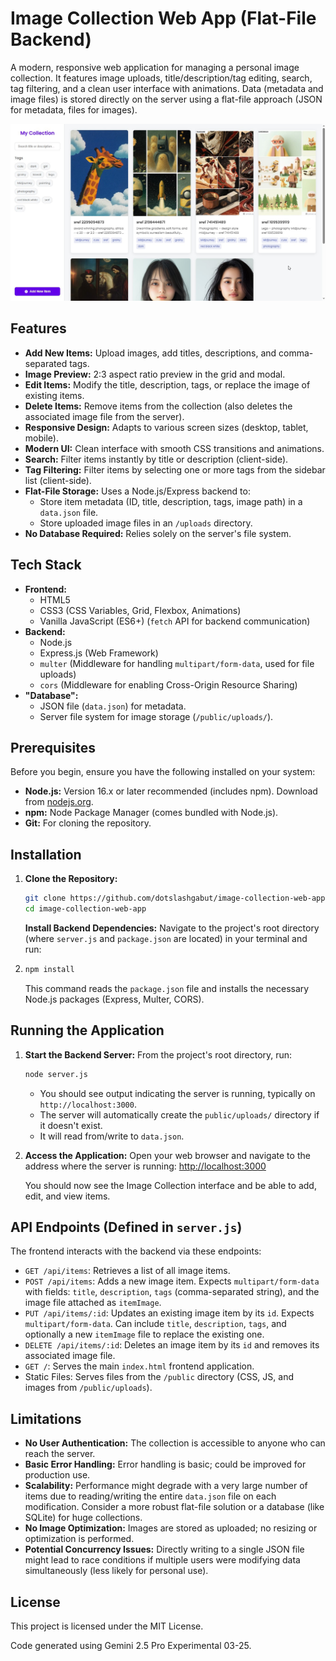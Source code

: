 # Image Collection Web App (Flat-File Backend)

A modern, responsive web application for managing a personal image collection. It features image uploads, title/description/tag editing, search, tag filtering, and a clean user interface with animations. Data (metadata and image files) is stored directly on the server using a flat-file approach (JSON for metadata, files for images).

<!-- Add a GIF or screenshot here -->

<!-- ![App Demo](link/to/your/demo.gif) -->

![Image Collection Web App (Flat-File Backend)](screenshot.jpg)

## Features

* **Add New Items:** Upload images, add titles, descriptions, and comma-separated tags.
* **Image Preview:** 2:3 aspect ratio preview in the grid and modal.
* **Edit Items:** Modify the title, description, tags, or replace the image of existing items.
* **Delete Items:** Remove items from the collection (also deletes the associated image file from the server).
* **Responsive Design:** Adapts to various screen sizes (desktop, tablet, mobile).
* **Modern UI:** Clean interface with smooth CSS transitions and animations.
* **Search:** Filter items instantly by title or description (client-side).
* **Tag Filtering:** Filter items by selecting one or more tags from the sidebar list (client-side).
* **Flat-File Storage:** Uses a Node.js/Express backend to:
  * Store item metadata (ID, title, description, tags, image path) in a `data.json` file.
  * Store uploaded image files in an `/uploads` directory.
* **No Database Required:** Relies solely on the server's file system.

## Tech Stack

* **Frontend:**
  * HTML5
  * CSS3 (CSS Variables, Grid, Flexbox, Animations)
  * Vanilla JavaScript (ES6+) (`fetch` API for backend communication)
* **Backend:**
  * Node.js
  * Express.js (Web Framework)
  * `multer` (Middleware for handling `multipart/form-data`, used for file uploads)
  * `cors` (Middleware for enabling Cross-Origin Resource Sharing)
* **"Database":**
  * JSON file (`data.json`) for metadata.
  * Server file system for image storage (`/public/uploads/`).

## Prerequisites

Before you begin, ensure you have the following installed on your system:

* **Node.js:** Version 16.x or later recommended (includes npm). Download from [nodejs.org](https://nodejs.org/).
* **npm:** Node Package Manager (comes bundled with Node.js).
* **Git:** For cloning the repository.

## Installation

1. **Clone the Repository:**
   
   ```bash
   git clone https://github.com/dotslashgabut/image-collection-web-app.git
   cd image-collection-web-app
   ```
   
   **Install Backend Dependencies:**
   Navigate to the project's root directory (where `server.js` and `package.json` are located) in your terminal and run:

2. ```bash
   npm install
   ```
   
   This command reads the `package.json` file and installs the necessary Node.js packages (Express, Multer, CORS).

## Running the Application

1. **Start the Backend Server:**
   From the project's root directory, run:
   
   ```bash
   node server.js
   ```
   
   * You should see output indicating the server is running, typically on `http://localhost:3000`.
   * The server will automatically create the `public/uploads/` directory if it doesn't exist.
   * It will read from/write to `data.json`.

2. **Access the Application:**
   Open your web browser and navigate to the address where the server is running:
   [http://localhost:3000](http://localhost:3000)
   
   You should now see the Image Collection interface and be able to add, edit, and view items.

## API Endpoints (Defined in `server.js`)

The frontend interacts with the backend via these endpoints:

* `GET /api/items`: Retrieves a list of all image items.
* `POST /api/items`: Adds a new image item. Expects `multipart/form-data` with fields: `title`, `description`, `tags` (comma-separated string), and the image file attached as `itemImage`.
* `PUT /api/items/:id`: Updates an existing image item by its `id`. Expects `multipart/form-data`. Can include `title`, `description`, `tags`, and optionally a new `itemImage` file to replace the existing one.
* `DELETE /api/items/:id`: Deletes an image item by its `id` and removes its associated image file.
* `GET /`: Serves the main `index.html` frontend application.
* Static Files: Serves files from the `/public` directory (CSS, JS, and images from `/public/uploads`).

## Limitations

* **No User Authentication:** The collection is accessible to anyone who can reach the server.
* **Basic Error Handling:** Error handling is basic; could be improved for production use.
* **Scalability:** Performance might degrade with a very large number of items due to reading/writing the entire `data.json` file on each modification. Consider a more robust flat-file solution or a database (like SQLite) for huge collections.
* **No Image Optimization:** Images are stored as uploaded; no resizing or optimization is performed.
* **Potential Concurrency Issues:** Directly writing to a single JSON file might lead to race conditions if multiple users were modifying data simultaneously (less likely for personal use).

## License

This project is licensed under the MIT License.

Code generated using Gemini 2.5 Pro Experimental 03-25.